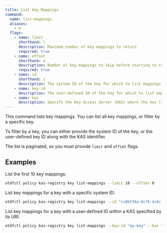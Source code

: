 ```yaml
---
title: List Key Mappings
command:
  name: list-mappings
  aliases:
    - m
  flags:
    - name: limit
      shorthand: l
      description: Maximum number of key mappings to return
      required: true
    - name: offset
      shorthand: o
      description: Number of key mappings to skip before starting to return results
      required: true
    - name: id
      shorthand: i
      description: The system ID of the key for which to list mappings.
    - name: key-id
      description: The user-defined ID of the key for which to list mappings. Must be used with --kas.
    - name: kas
      description: Specify the Key Access Server (KAS) where the key (identified by `--key-id`) is registered. The KAS can be identified by its ID, URI, or Name.
---
```


This command lists key mappings. You can list all key mappings, or filter by a specific key.

To filter by a key, you can either provide the system ID of the key, or the user-defined key ID along with the KAS identifier.

The list is paginated, so you must provide `limit` and `offset` flags.

## Examples

List the first 10 key mappings:

```bash
otdfctl policy kas-registry key list-mappings --limit 10 --offset 0
```

List key mappings for a key with a specific system ID:

```bash
otdfctl policy kas-registry key list-mappings --id "cc8bf36a-8c76-4c8c-9723-3c0d1ce897b8" --limit 10 --offset 0
```

List key mappings for a key with a user-defined ID within a KAS specified by its URI:

```bash
otdfctl policy kas-registry key list-mappings --key-id "my-key" --kas "https://kas.example.com/kas" --limit 10 --offset 0
```
